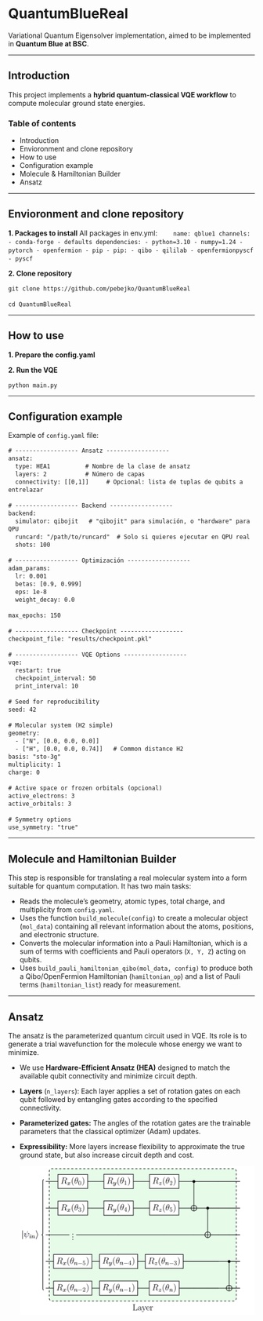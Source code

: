 # QuantumBlueReal
Variational Quantum Eigensolver implementation, aimed to be implemented in **Quantum Blue at BSC**.


---

## Introduction

This project implements a **hybrid quantum-classical VQE workflow** to compute molecular ground state energies. 

### Table of contents
  - Introduction
  - Envioronment and clone repository
  - How to use
  - Configuration example
  - Molecule & Hamiltonian Builder
  - Ansatz

---
## Envioronment and clone repository
  **1. Packages to install**
    All packages in env.yml:
      ```    
      name: qblue1
        channels:
          - conda-forge
          - defaults
        dependencies:
          - python=3.10
          - numpy=1.24
          - pytorch
          - openfermion
          - pip
          - pip:
            - qibo
            - qililab
            - openfermionpyscf
            - pyscf
      ```
    
  **2. Clone repository**

    git clone https://github.com/pebejko/QuantumBlueReal
    
    cd QuantumBlueReal

---
## How to use
  **1. Prepare the config.yaml**

  **2. Run the VQE**

    python main.py
---
## Configuration example
  Example of `config.yaml` file:

```
# ------------------ Ansatz ------------------
ansatz:
  type: HEA1          # Nombre de la clase de ansatz
  layers: 2           # Número de capas
  connectivity: [[0,1]]     # Opcional: lista de tuplas de qubits a entrelazar

# ------------------ Backend ------------------
backend:
  simulator: qibojit   # "qibojit" para simulación, o "hardware" para QPU
  runcard: "/path/to/runcard"  # Solo si quieres ejecutar en QPU real
  shots: 100

# ------------------ Optimización ------------------
adam_params:
  lr: 0.001
  betas: [0.9, 0.999]
  eps: 1e-8
  weight_decay: 0.0

max_epochs: 150

# ------------------ Checkpoint ------------------
checkpoint_file: "results/checkpoint.pkl"

# ------------------ VQE Options ------------------
vqe:
  restart: true 
  checkpoint_interval: 50
  print_interval: 10

# Seed for reproducibility
seed: 42

# Molecular system (H2 simple)
geometry:
  - ["N", [0.0, 0.0, 0.0]]
  - ["H", [0.0, 0.0, 0.74]]   # Common distance H2
basis: "sto-3g"
multiplicity: 1
charge: 0

# Active space or frozen orbitals (opcional)
active_electrons: 3
active_orbitals: 3

# Symmetry options
use_symmetry: "true"
```

---

## Molecule and Hamiltonian Builder
This step is responsible for translating a real molecular system into a form suitable for quantum computation. It has two main tasks:
- Reads the molecule’s geometry, atomic types, total charge, and multiplicity from `config.yaml`.
- Uses the function `build_molecule(config)` to create a molecular object (`mol_data`) containing all relevant information about the atoms, positions, and electronic structure.
- Converts the molecular information into a Pauli Hamiltonian, which is a sum of terms with coefficients and Pauli operators (`X, Y, Z`) acting on qubits.
- Uses `build_pauli_hamiltonian_qibo(mol_data, config)` to produce both a Qibo/OpenFermion Hamiltonian (`hamiltonian_op`) and a list of Pauli terms (`hamiltonian_list`) ready for measurement.
  
---

## Ansatz 
The ansatz is the parameterized quantum circuit used in VQE. Its role is to generate a trial wavefunction for the molecule whose energy we want to minimize.
- We use **Hardware-Efficient Ansatz (HEA)** designed to match the available qubit connectivity and minimize circuit depth.
- **Layers** (`n_layers`): Each layer applies a set of rotation gates on each qubit followed by entangling gates according to the specified connectivity.
- **Parameterized gates:** The angles of the rotation gates are the trainable parameters that the classical optimizer (Adam) updates.
- **Expressibility:** More layers increase flexibility to approximate the true ground state, but also increase circuit depth and cost.
  
  ![HEA1 Ansatz Circuit](images/image.png)
